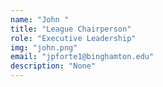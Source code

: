 ```yaml
---
name: "John "
title: "League Chairperson"
role: "Executive Leadership"
img: "john.png"
email: "jpforte1@binghamton.edu"
description: "None"
---
```

